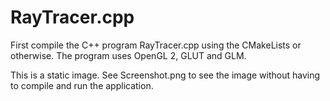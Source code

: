 # RayTracer.cpp

First compile the C++ program RayTracer.cpp using the CMakeLists or otherwise. The program uses OpenGL 2, GLUT and GLM.

This is a static image. See Screenshot.png to see the image without having to compile and run the application.
